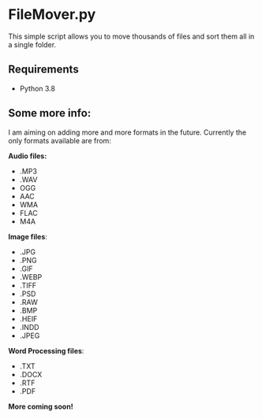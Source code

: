 # FileMover.py
This simple script allows you to move thousands of files and sort them all in a single folder. 

## Requirements

- Python 3.8

## Some more info:
I am aiming on adding more and more formats in the future. Currently the only formats available are from:

**Audio files:**
 - .MP3 
 - .WAV
 - OGG
 - AAC
 - WMA
 - FLAC
 - M4A

**Image files**:
 - .JPG 
 - .PNG
 -  .GIF 
 - .WEBP 
 - .TIFF 
 - .PSD
 - .RAW 
 - .BMP 
 - .HEIF 
 - .INDD 
 - .JPEG

**Word Processing files**:
 - .TXT
 - .DOCX
 - .RTF
 - .PDF
 

**More coming soon!**


